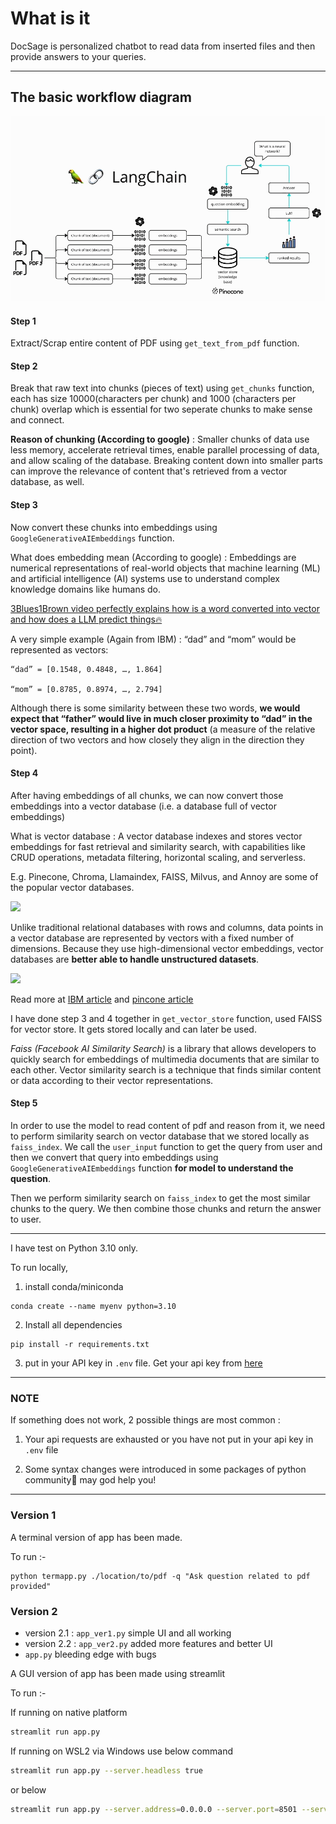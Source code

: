 # What is it

DocSage is personalized chatbot to read data from inserted files and then provide answers to your queries.

---

## The basic workflow diagram 

![](./workingdiagram.png)

#### Step 1

Extract/Scrap entire content of PDF using `get_text_from_pdf` function.

#### Step 2

Break that raw text into chunks (pieces of text) using `get_chunks` function, each has size 10000(characters per chunk) and 1000 (characters per chunk) overlap which is essential for two seperate chunks to make sense and connect.

**Reason of chunking (According to google)** : Smaller chunks of data use less memory, accelerate retrieval times, enable parallel processing of data, and allow scaling of the database. Breaking content down into smaller parts can improve the relevance of content that's retrieved from a vector database, as well.

#### Step 3

Now convert these chunks into embeddings using `GoogleGenerativeAIEmbeddings` function. 

What does embedding mean (According to google) : Embeddings are numerical representations of real-world objects that machine learning (ML) and artificial intelligence (AI) systems use to understand complex knowledge domains like humans do.

[3Blues1Brown video perfectly explains how is a word converted into vector and how does a LLM predict things🔥](https://www.youtube.com/watch?v=wjZofJX0v4M&t=0s)

A very simple example (Again from IBM) : “dad” and “mom” would be represented as vectors:

```
“dad” = [0.1548, 0.4848, …, 1.864]

“mom” = [0.8785, 0.8974, …, 2.794]
```

Although there is some similarity between these two words, **we would expect that “father” would live in much closer proximity to “dad” in the vector space, resulting in a higher dot product** (a measure of the relative direction of two vectors and how closely they align in the direction they point).

#### Step 4

After having embeddings of all chunks, we can now convert those embeddings into a vector database (i.e. a database full of vector embeddings)

What is vector database : A vector database indexes and stores vector embeddings for fast retrieval and similarity search, with capabilities like CRUD operations, metadata filtering, horizontal scaling, and serverless.

E.g. Pinecone, Chroma, Llamaindex, FAISS, Milvus, and Annoy are some of the popular vector databases.

![](https://a.storyblok.com/f/219851/2187x1406/d8d11d85ae/img-best-vector-databases.webp)

Unlike traditional relational databases with rows and columns, data points in a vector database are represented by vectors with a fixed number of dimensions. Because they use high-dimensional vector embeddings, vector databases are **better able to handle unstructured datasets**.

![](https://res.cloudinary.com/canonical/image/fetch/f_auto,q_auto,fl_sanitize,c_fill,w_1730,h_1193/https://ubuntu.com/wp-content/uploads/cf6d/Vector-Database-2-A.jpg)

Read more at [IBM article](https://www.ibm.com/think/topics/vector-database) and [pincone article](https://www.pinecone.io/learn/vector-database/)

I have done step 3 and 4 together in `get_vector_store` function, used FAISS for vector store. It gets stored locally and can later be used.

*Faiss (Facebook AI Similarity Search)* is a library that allows developers to quickly search for embeddings of multimedia documents that are similar to each other. Vector similarity search is a technique that finds similar content or data according to their vector representations.

#### Step 5

In order to use the model to read content of pdf and reason from it, we need to perform similarity search on vector database that we stored locally as `faiss_index`. We call the `user_input` function to get the query from user and then we convert that query into embeddings using `GoogleGenerativeAIEmbeddings` function **for model to understand the question**.

Then we perform similarity search on `faiss_index` to get the most similar chunks to the query. We then combine those chunks and return the answer to user.

---

I have test on Python 3.10 only.

To run locally,

1. install conda/miniconda

```
conda create --name myenv python=3.10
```

2. Install all dependencies

```
pip install -r requirements.txt
```

3. put in your API key in `.env` file. Get your api key from [here](https://makersuite.google.com/app/apikey)

---
### NOTE

If something does not work, 2 possible things are most common :

1. Your api requests are exhausted or you have not put in your api key in `.env` file

2. Some syntax changes were introduced in some packages of python community🥲 may god help you!
---

### Version 1
A terminal version of app has been made.

To run :-

```
python termapp.py ./location/to/pdf -q "Ask question related to pdf provided"
```


### Version 2

- version 2.1 : `app_ver1.py` simple UI and all working
- version 2.2 : `app_ver2.py` added more features and better UI
- `app.py` bleeding edge with bugs

A GUI version of app has been made using streamlit

To run :-

If running on native platform
```bash
streamlit run app.py
```

If running on WSL2 via Windows use below command
```bash
streamlit run app.py --server.headless true
```
or below 

```bash
streamlit run app.py --server.address=0.0.0.0 --server.port=8501 --server.headless true
``` 
